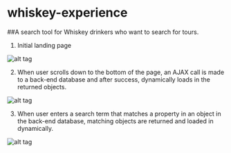 # whiskey-experience

##A search tool for Whiskey drinkers who want to search for tours.

1. Initial landing page

![alt tag](https://raw.github.com/KenEmanuel/whiskey-experience/master/images/landing-page.png)

2. When user scrolls down to the bottom of the page, an AJAX call is made to a back-end database and after success, dynamically loads in the returned objects.

![alt tag](https://raw.github.com/KenEmanuel/whiskey-experience/master/images/initial-ajax.png)

3. When user enters a search term that matches a property in an object in the back-end database, matching objects are returned and loaded in dynamically.

![alt tag](https://raw.github.com/KenEmanuel/whiskey-experience/master/images/search.png)
